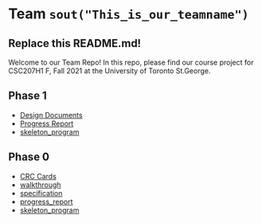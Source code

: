 # Team `sout("This_is_our_teamname")`

## Replace this README.md!
Welcome to our Team Repo! In this repo, please find our course project for 
CSC207H1 F, Fall 2021 at the University of Toronto St.George.

## Phase 1
* [Design Documents](phase1/design_document.md)
* [Progress Report](phase1/progress_report.md)
* [skeleton_program](phase1/Skeleton_README.md)

## Phase 0
* [CRC Cards](phase0/CRC_Cards/CRC_Cards_README.md)
* [walkthrough](phase0/walkthrough.md)
* [specification](phase0/specification.md)
* [progress_report](phase0/progress_report.md)
* [skeleton_program](phase0/Skeleton_README.md)
